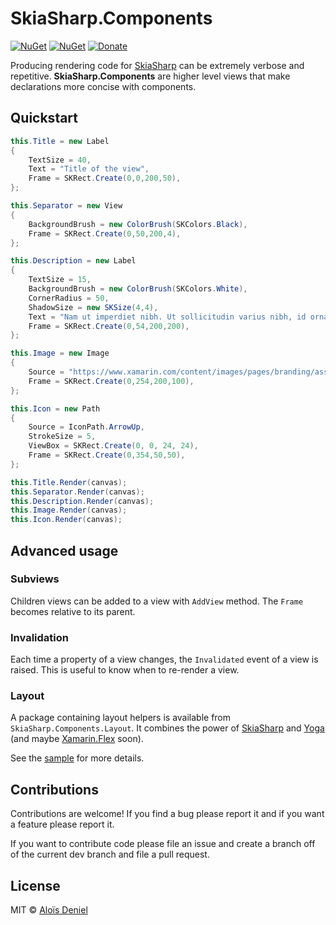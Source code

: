 # SkiaSharp.Components

[![NuGet](https://img.shields.io/nuget/v/SkiaSharp.Components.svg?label=NuGet)](https://www.nuget.org/packages/SkiaSharp.Components/) [![NuGet](https://img.shields.io/nuget/v/SkiaSharp.Components.Layout.svg?label=NuGet)](https://www.nuget.org/packages/SkiaSharp.Components.Layout/) [![Donate](https://img.shields.io/badge/donate-paypal-yellow.svg)](https://www.paypal.com/cgi-bin/webscr?cmd=_donations&business=ZJZKXPPGBKKAY&lc=US&item_name=GitHub&item_number=0000001&currency_code=USD&bn=PP%2dDonationsBF%3abtn_donate_SM%2egif%3aNonHosted)

Producing rendering code for [SkiaSharp](https://github.com/mono/SkiaSharp) can be extremely verbose and repetitive. **SkiaSharp.Components** are higher level views that make declarations more concise with components.

## Quickstart

```csharp
this.Title = new Label
{
    TextSize = 40,
    Text = "Title of the view",
    Frame = SKRect.Create(0,0,200,50),
};

this.Separator = new View
{
    BackgroundBrush = new ColorBrush(SKColors.Black),
    Frame = SKRect.Create(0,50,200,4),
};

this.Description = new Label
{
    TextSize = 15,
    BackgroundBrush = new ColorBrush(SKColors.White),
    CornerRadius = 50,
    ShadowSize = new SKSize(4,4),
    Text = "Nam ut imperdiet nibh. Ut sollicitudin varius nibh, id ornare tortor convallis sed. Morbi volutpat, lacus efficitur volutpat lacinia, nibh velit ultricies neque, vel faucibus tellus neque at nibh. Nullam vitae tincidunt metus. Vestibulum nec nisl quis lorem tincidunt maximus eu vel lectus. Proin posuere augue molestie imperdiet scelerisque. Phasellus quis suscipit neque.",
    Frame = SKRect.Create(0,54,200,200),
};

this.Image = new Image
{
    Source = "https://www.xamarin.com/content/images/pages/branding/assets/xamagon.png",
    Frame = SKRect.Create(0,254,200,100),
};

this.Icon = new Path
{
    Source = IconPath.ArrowUp,
    StrokeSize = 5,
    ViewBox = SKRect.Create(0, 0, 24, 24),
    Frame = SKRect.Create(0,354,50,50),
};

this.Title.Render(canvas);
this.Separator.Render(canvas);
this.Description.Render(canvas);
this.Image.Render(canvas);
this.Icon.Render(canvas);
```

## Advanced usage

### Subviews

Children views can be added to a view with `AddView` method. The `Frame` becomes relative to its parent.

### Invalidation

Each time a property of a view changes, the `Invalidated` event of a view is raised. This is useful to know when to re-render a view.

### Layout

A package containing layout helpers is available from `SkiaSharp.Components.Layout`. It combines the power of [SkiaSharp](https://github.com/mono/SkiaSharp) and [Yoga](https://github.com/facebook/Yoga) (and maybe [Xamarin.Flex](https://github.com/Xamarin/flex) soon).

See the [sample](/src/SkiaSharp.Components.Samples/SimpleFlexView.cs) for more details.

## Contributions

Contributions are welcome! If you find a bug please report it and if you want a feature please report it.

If you want to contribute code please file an issue and create a branch off of the current dev branch and file a pull request.

## License

MIT © [Aloïs Deniel](http://aloisdeniel.github.io)
